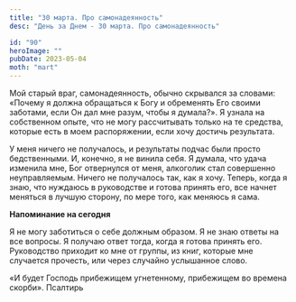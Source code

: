 ```yaml
---
title: "30 марта. Про самонадеянность"
desc: "День за Днем - 30 марта. Про самонадеянность"

id: "90"
heroImage: ""
pubDate: 2023-05-04
moth: "mart"
---
```


Мой старый враг, самонадеянность, обычно скрывался за словами: «Почему я
должна обращаться к Богу и обременять Его своими заботами, если Он дал мне
разум, чтобы я думала?». Я узнала на собственном опыте, что не могу
рассчитывать только на те средства, которые есть в моем распоряжении, если
хочу достичь результата.

У меня ничего не получалось, и результаты подчас были просто бедственными. И,
конечно, я не винила себя. Я думала, что удача изменила мне, Бог отвернулся от
меня, алкоголик стал совершенно неуправляемым. Ничего не получалось так, как я
хочу. Теперь, когда я знаю, что нуждаюсь в руководстве и готова принять его,
все начнет меняться в лучшую сторону, по мере того, как меняюсь я сама.

**Напоминание на сегодня**

Я не могу заботиться о себе должным образом. Я не знаю ответы на все вопросы.
Я получаю ответ тогда, когда я готова принять его. Руководство приходит ко мне
от группы, из книг, которые мне случается прочесть, или через случайно
услышанное слово.

«И будет Господь прибежищем угнетенному, прибежищем во времена скорби».
Псалтирь
